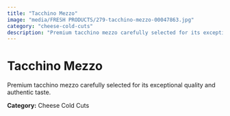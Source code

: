 ```yaml
---
title: "Tacchino Mezzo"
image: "media/FRESH PRODUCTS/279-tacchino-mezzo-00047863.jpg"
category: "cheese-cold-cuts"
description: "Premium tacchino mezzo carefully selected for its exceptional quality and authentic taste."
---
```


# Tacchino Mezzo

Premium tacchino mezzo carefully selected for its exceptional quality and authentic taste.

**Category:** Cheese Cold Cuts
